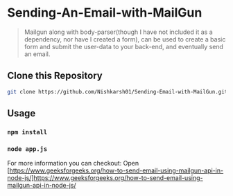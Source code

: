# Sending-An-Email-with-MailGun

> Mailgun along with body-parser(though I have not included it as a dependency, nor have I created a form), can be used to create a basic form and submit the user-data to your back-end, and eventually send an email.

## Clone this Repository

```bash
git clone https://github.com/Nishkarsh01/Sending-Email-with-MailGun.git
```

## Usage

### `npm install`

### `node app.js`

For more information you can checkout:
Open [https://www.geeksforgeeks.org/how-to-send-email-using-mailgun-api-in-node-js/]https://www.geeksforgeeks.org/how-to-send-email-using-mailgun-api-in-node-js/



